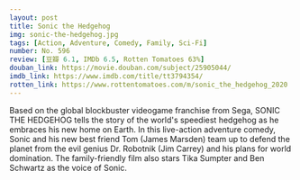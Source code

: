 ```yaml
---
layout: post 
title: Sonic the Hedgehog
img: sonic-the-hedgehog.jpg
tags: [Action, Adventure, Comedy, Family, Sci-Fi]
number: No. 596
review: [豆瓣 6.1, IMDb 6.5, Rotten Tomatoes 63%]
douban_link: https://movie.douban.com/subject/25905044/
imdb_link: https://www.imdb.com/title/tt3794354/
rotten_link: https://www.rottentomatoes.com/m/sonic_the_hedgehog_2020
---
```


Based on the global blockbuster videogame franchise from Sega, SONIC THE HEDGEHOG tells the story of the world's speediest hedgehog as he embraces his new home on Earth. In this live-action adventure comedy, Sonic and his new best friend Tom (James Marsden) team up to defend the planet from the evil genius Dr. Robotnik (Jim Carrey) and his plans for world domination. The family-friendly film also stars Tika Sumpter and Ben Schwartz as the voice of Sonic.